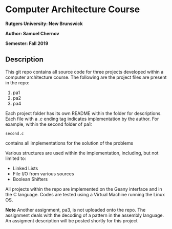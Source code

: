 # Computer Architecture Course 

**Rutgers University: New Brunswick** 

**Author: Samuel Chernov**

**Semester: Fall 2019**

## Description 
This git repo contains all source code for three projects developed within a computer architecture course.
The following are the project files are present in the repo: 
1. pa1
2. pa2
3. pa4

Each project folder has its own README within the folder for descriptions. Each file with a *.c* ending tag indicates implementation by the author. 
For example, within the second folder of pa1: 
```
second.c
```
contains all implementations for the solution of the problems 

Various structures are used within the implementation, including, but not limited to: 
- Linked Lists
- File I/O from various sources
- Boolean Shifters

All projects within the repo are implemented on the Geany interface and in the C language. Codes are tested using a Virtual Machine running the Linux OS.

**Note**
Another assignment, pa3, is not uploaded onto the repo. The assignment deals with the decoding of a pattern in the assembly language. An assigment description will be posted shortly for this project
